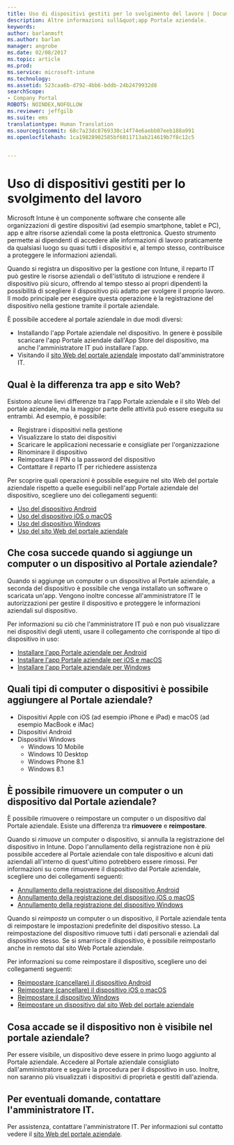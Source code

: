 ```yaml
---
title: Uso di dispositivi gestiti per lo svolgimento del lavoro | Documentazione Microsoft
description: Altre informazioni sull&quot;app Portale aziendale.
keywords: 
author: barlanmsft
ms.author: barlan
manager: angrobe
ms.date: 02/08/2017
ms.topic: article
ms.prod: 
ms.service: microsoft-intune
ms.technology: 
ms.assetid: 523caa6b-d792-4bb6-bddb-24b2479932d8
searchScope:
- Company Portal
ROBOTS: NOINDEX,NOFOLLOW
ms.reviewer: jeffgilb
ms.suite: ems
translationtype: Human Translation
ms.sourcegitcommit: 68c7a23dc8769330c14f74e6aebb07eeb188a991
ms.openlocfilehash: 1ca19828902585bf6011713ab214619b7f8c12c5


---
```


# <a name="using-managed-devices-to-get-work-done"></a>Uso di dispositivi gestiti per lo svolgimento del lavoro
Microsoft Intune è un componente software che consente alle organizzazioni di gestire dispositivi (ad esempio smartphone, tablet e PC), app e altre risorse aziendali come la posta elettronica. Questo strumento permette ai dipendenti di accedere alle informazioni di lavoro praticamente da qualsiasi luogo su quasi tutti i dispositivi e, al tempo stesso, contribuisce a proteggere le informazioni aziendali.

Quando si registra un dispositivo per la gestione con Intune, il reparto IT può gestire le risorse aziendali o dell'istituto di istruzione e rendere il dispositivo più sicuro, offrendo al tempo stesso ai propri dipendenti la possibilità di scegliere il dispositivo più adatto per svolgere il proprio lavoro. Il modo principale per eseguire questa operazione è la registrazione del dispositivo nella gestione tramite il portale aziendale.

È possibile accedere al portale aziendale in due modi diversi:

- Installando l'app Portale aziendale nel dispositivo. In genere è possibile scaricare l'app Portale aziendale dall'App Store del dispositivo, ma anche l'amministratore IT può installare l'app.
- Visitando il [sito Web del portale aziendale](http://portal.manage.microsoft.com) impostato dall'amministratore IT.

## <a name="whats-the-difference-between-the-app-and-the-website"></a>Qual è la differenza tra app e sito Web?
Esistono alcune lievi differenze tra l'app Portale aziendale e il sito Web del portale aziendale, ma la maggior parte delle attività può essere eseguita su entrambi. Ad esempio, è possibile:

- Registrare i dispositivi nella gestione
- Visualizzare lo stato dei dispositivi
- Scaricare le applicazioni necessarie e consigliate per l'organizzazione
- Rinominare il dispositivo
- Reimpostare il PIN o la password del dispositivo
- Contattare il reparto IT per richiedere assistenza

Per scoprire quali operazioni è possibile eseguire nel sito Web del portale aziendale rispetto a quelle eseguibili nell'app Portale aziendale del dispositivo, scegliere uno dei collegamenti seguenti:

- [Uso del dispositivo Android](using-your-android-device-with-intune.md)
- [Uso del dispositivo iOS o macOS](using-your-ios-or-macOS-device-with-intune.md)
- [Uso del dispositivo Windows](using-your-windows-device-with-intune.md)
- [Uso del sito Web del portale aziendale](using-the-intune-company-portal-website.md)

## <a name="what-happens-when-you-add-a-computer-or-device-to-the-company-portal"></a>Che cosa succede quando si aggiunge un computer o un dispositivo al Portale aziendale?
Quando si aggiunge un computer o un dispositivo al Portale aziendale, a seconda del dispositivo è possibile che venga installato un software o scaricata un'app. Vengono inoltre concesse all'amministratore IT le autorizzazioni per gestire il dispositivo e proteggere le informazioni aziendali sul dispositivo.

Per informazioni su ciò che l'amministratore IT può e non può visualizzare nei dispositivi degli utenti, usare il collegamento che corrisponde al tipo di dispositivo in uso:

- [Installare l'app Portale aziendale per Android](what-happens-if-you-install-the-company-portal-app-and-enroll-your-device-in-intune-android.md)
- [Installare l'app Portale aziendale per iOS e macOS](what-happens-if-you-install-the-company-portal-app-and-enroll-your-device-in-intune-ios.md)
- [Installare l'app Portale aziendale per Windows](what-can-your-it-administrator-see-when-you-enroll-your-device-in-intune-windows.md)

## <a name="what-kind-of-computers-or-devices-can-you-add-to-the-company-portal"></a>Quali tipi di computer o dispositivi è possibile aggiungere al Portale aziendale?
-   Dispositivi Apple con iOS (ad esempio iPhone e iPad) e macOS (ad esempio MacBook e iMac)
-   Dispositivi Android
-   Dispositivi Windows
    -   Windows 10 Mobile
    -   Windows 10 Desktop
    -   Windows Phone 8.1
    -   Windows 8.1

## <a name="can-you-remove-a-computer-or-device-from-the-company-portal"></a>È possibile rimuovere un computer o un dispositivo dal Portale aziendale?
È possibile rimuovere o reimpostare un computer o un dispositivo dal Portale aziendale. Esiste una differenza tra **rimuovere** e **reimpostare**.

Quando si *rimuove* un computer o dispositivo, si annulla la registrazione del dispositivo in Intune. Dopo l'annullamento della registrazione non è più possibile accedere al Portale aziendale con tale dispositivo e alcuni dati aziendali all'interno di quest'ultimo potrebbero essere rimossi. Per informazioni su come rimuovere il dispositivo dal Portale aziendale, scegliere uno dei collegamenti seguenti:

- [Annullamento della registrazione del dispositivo Android](unenroll-your-device-from-intune-android.md)
- [Annullamento della registrazione del dispositivo iOS o macOS](unenroll-your-device-from-intune-ios.md)
- [Annullamento della registrazione del dispositivo Windows](unenroll-your-device-from-intune-windows.md)

Quando si *reimposta* un computer o un dispositivo, il Portale aziendale tenta di reimpostare le impostazioni predefinite del dispositivo stesso. La reimpostazione del dispositivo rimuove tutti i dati personali e aziendali dal dispositivo stesso. Se si smarrisce il dispositivo, è possibile reimpostarlo anche in remoto dal sito Web Portale aziendale.

Per informazioni su come reimpostare il dispositivo, scegliere uno dei collegamenti seguenti:

- [Reimpostare (cancellare) il dispositivo Android](reset-erase-your-lost-or-stolen-device-android.md)
- [Reimpostare (cancellare) il dispositivo iOS o macOS](reset-erase-your-lost-or-stolen-device-ios.md)
- [Reimpostare il dispositivo Windows](reset-erase-your-lost-or-stolen-device-windows.md)
- [Reimpostare un dispositivo dal sito Web del portale aziendale](reset-your-device-cpwebsite.md)

## <a name="what-if-i-cant-see-my-device-in-the-company-portal"></a>Cosa accade se il dispositivo non è visibile nel portale aziendale?
Per essere visibile, un dispositivo deve essere in primo luogo aggiunto al Portale aziendale. Accedere al Portale aziendale consigliato dall'amministratore e seguire la procedura per il dispositivo in uso. Inoltre, non saranno più visualizzati i dispositivi di proprietà e gestiti dall'azienda.

## <a name="if-you-have-questions-contact-your-it-admin"></a>Per eventuali domande, contattare l'amministratore IT.
Per assistenza, contattare l'amministratore IT. Per informazioni sul contatto vedere il [sito Web del portale aziendale](http://portal.manage.microsoft.com).



<!--HONumber=Feb17_HO2-->


